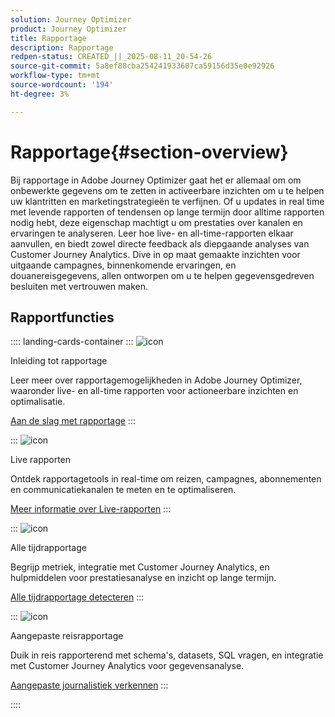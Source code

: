 ```yaml
---
solution: Journey Optimizer
product: Journey Optimizer
title: Rapportage
description: Rapportage
redpen-status: CREATED_||_2025-08-11_20-54-26
source-git-commit: 5a8ef88cba254241933607ca59156d35e0e92926
workflow-type: tm+mt
source-wordcount: '194'
ht-degree: 3%

---
```



# Rapportage{#section-overview}

Bij rapportage in Adobe Journey Optimizer gaat het er allemaal om om onbewerkte gegevens om te zetten in activeerbare inzichten om u te helpen uw klantritten en marketingstrategieën te verfijnen. Of u updates in real time met levende rapporten of tendensen op lange termijn door alltime rapporten nodig hebt, deze eigenschap machtigt u om prestaties over kanalen en ervaringen te analyseren. Leer hoe live- en all-time-rapporten elkaar aanvullen, en biedt zowel directe feedback als diepgaande analyses van Customer Journey Analytics. Dive in op maat gemaakte inzichten voor uitgaande campagnes, binnenkomende ervaringen, en douanereisgegevens, allen ontworpen om u te helpen gegevensgedreven besluiten met vertrouwen maken.

## Rapportfuncties

:::: landing-cards-container
:::
![icon](https://cdn.experienceleague.adobe.com/icons/book.svg)

Inleiding tot rapportage

Leer meer over rapportagemogelijkheden in Adobe Journey Optimizer, waaronder live- en all-time rapporten voor actioneerbare inzichten en optimalisatie.

[Aan de slag met rapportage](../using/reports/gs-reports.md)
:::

:::
![icon](https://cdn.experienceleague.adobe.com/icons/chart-line.svg)

Live rapporten

Ontdek rapportagetools in real-time om reizen, campagnes, abonnementen en communicatiekanalen te meten en te optimaliseren.

[Meer informatie over Live-rapporten](live-report-landing-page.md)
:::

:::
![icon](https://cdn.experienceleague.adobe.com/icons/list-check.svg)

Alle tijdrapportage

Begrijp metriek, integratie met Customer Journey Analytics, en hulpmiddelen voor prestatiesanalyse en inzicht op lange termijn.

[Alle tijdrapportage detecteren](channel-report-landing-page.md)
:::

:::
![icon](https://cdn.experienceleague.adobe.com/icons/code-branch.svg)

Aangepaste reisrapportage

Duik in reis rapporterend met schema&#39;s, datasets, SQL vragen, en integratie met Customer Journey Analytics voor gegevensanalyse.

[Aangepaste journalistiek verkennen](reports-landing-page.md)
:::

::::
